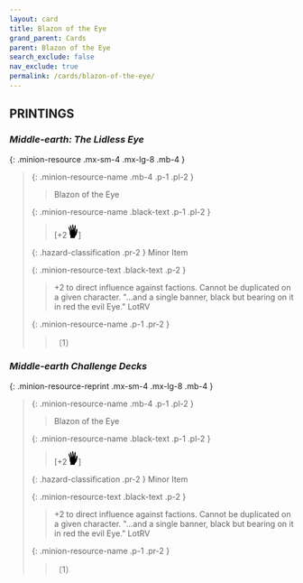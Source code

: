 ```yaml
---
layout: card
title: Blazon of the Eye
grand_parent: Cards
parent: Blazon of the Eye
search_exclude: false
nav_exclude: true
permalink: /cards/blazon-of-the-eye/
---
```


## PRINTINGS


### _Middle-earth: The Lidless Eye_

{: .minion-resource .mx-sm-4 .mx-lg-8 .mb-4 }
> {: .minion-resource-name .mb-4 .p-1 .pl-2 }
> > <div class="hazard-mp"></div>
> > <div class="card-name">Blazon of the Eye</div>
>
> {: .minion-resource-name .black-text .p-1 .pl-2 }
> > [+2![](/assets/images/di.svg)]
>
> {: .hazard-classification .pr-2 }
> Minor Item
>
> {: .minion-resource-text .black-text .p-2 }
> > +2 to direct influence against factions. Cannot be duplicated on a given character.  "...and a single banner, black but bearing on it in red the evil Eye." LotRV 
> 
> {: .minion-resource-name .p-1 .pr-2 }
> > <div class="card-shield"></div>
> > <div class="card-corruption-white">〔1〕</div>

### _Middle-earth Challenge Decks_

{: .minion-resource-reprint .mx-sm-4 .mx-lg-8 .mb-4 }
> {: .minion-resource-name .mb-4 .p-1 .pl-2 }
> > <div class="hazard-mp"></div>
> > <div class="card-name">Blazon of the Eye</div>
>
> {: .minion-resource-name .black-text .p-1 .pl-2 }
> > [+2![](/assets/images/di.svg)]
>
> {: .hazard-classification .pr-2 }
> Minor Item
>
> {: .minion-resource-text .black-text .p-2 }
> > +2 to direct influence against factions. Cannot be duplicated on a given character.  "...and a single banner, black but bearing on it in red the evil Eye." LotRV 
> 
> {: .minion-resource-name .p-1 .pr-2 }
> > <div class="card-shield"></div>
> > <div class="card-corruption-white">〔1〕</div>
